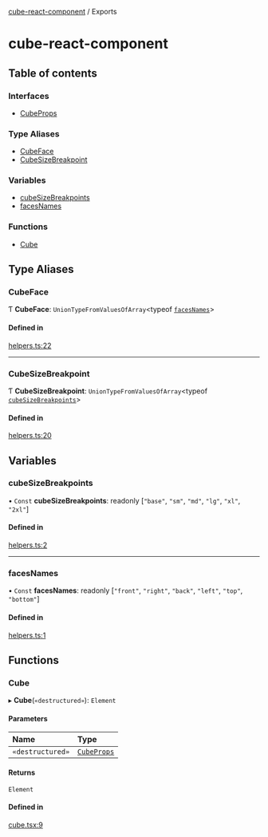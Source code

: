 [cube-react-component](README.md) / Exports

# cube-react-component

## Table of contents

### Interfaces

- [CubeProps](interfaces/CubeProps.md)

### Type Aliases

- [CubeFace](modules.md#cubeface)
- [CubeSizeBreakpoint](modules.md#cubesizebreakpoint)

### Variables

- [cubeSizeBreakpoints](modules.md#cubesizebreakpoints)
- [facesNames](modules.md#facesnames)

### Functions

- [Cube](modules.md#cube)

## Type Aliases

### CubeFace

Ƭ **CubeFace**: `UnionTypeFromValuesOfArray`\<typeof [`facesNames`](modules.md#facesnames)\>

#### Defined in

[helpers.ts:22](https://github.com/Jirei/cube-react-component/blob/a51f95b/src/cube/helpers.ts#L22)

___

### CubeSizeBreakpoint

Ƭ **CubeSizeBreakpoint**: `UnionTypeFromValuesOfArray`\<typeof [`cubeSizeBreakpoints`](modules.md#cubesizebreakpoints)\>

#### Defined in

[helpers.ts:20](https://github.com/Jirei/cube-react-component/blob/a51f95b/src/cube/helpers.ts#L20)

## Variables

### cubeSizeBreakpoints

• `Const` **cubeSizeBreakpoints**: readonly [``"base"``, ``"sm"``, ``"md"``, ``"lg"``, ``"xl"``, ``"2xl"``]

#### Defined in

[helpers.ts:2](https://github.com/Jirei/cube-react-component/blob/a51f95b/src/cube/helpers.ts#L2)

___

### facesNames

• `Const` **facesNames**: readonly [``"front"``, ``"right"``, ``"back"``, ``"left"``, ``"top"``, ``"bottom"``]

#### Defined in

[helpers.ts:1](https://github.com/Jirei/cube-react-component/blob/a51f95b/src/cube/helpers.ts#L1)

## Functions

### Cube

▸ **Cube**(`«destructured»`): `Element`

#### Parameters

| Name | Type |
| :------ | :------ |
| `«destructured»` | [`CubeProps`](interfaces/CubeProps.md) |

#### Returns

`Element`

#### Defined in

[cube.tsx:9](https://github.com/Jirei/cube-react-component/blob/a51f95b/src/cube/cube.tsx#L9)
